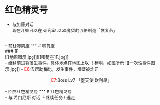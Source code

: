 # 红色精灵号 <br>
- 与加藤对话<br>
现在开始可以在 研究室 以50魔货的价格制造「恢复药」
<br>
- 前往唧筒座
***  
# 唧筒座 <br>
### 1F  <br>
![[地图图示.jpg]]![[唧筒座1F.jpg]]  <br>
- 继续前进将发生事件，具体地点在地图上以 ！标明，如图所示
![[一次性事件图示.jpg]]  
- <font color = "red">E6</font>:去帮助梅比，发生事件，墙壁被炸开  <br><br>
<center><font color = "red">E7</font>:Boss Lv7 「堕天使 欧利昂」</center><br>
- 回到红色精灵号
***
# 红色精灵号 <br>
- 与 希门尼斯 对话  
  └ 继续任务 / 逃走